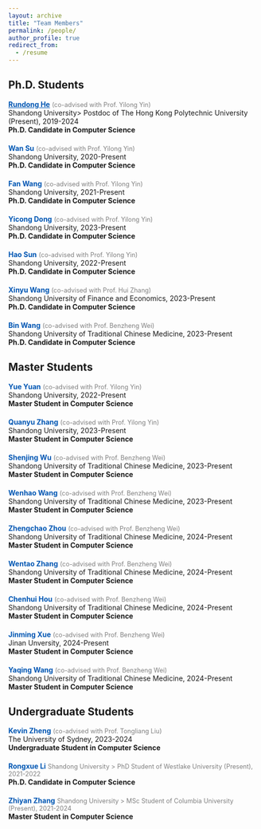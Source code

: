 ```yaml
---
layout: archive
title: "Team Members"
permalink: /people/
author_profile: true
redirect_from:
  - /resume
---
```


## Ph.D. Students


<div style="margin-bottom: 20px;">
  <a href="https://rundonghe.github.io/" style="font-weight: bold; color: #0056b3;">Rundong He</a> <span style="font-size: 0.9em; color: gray;">(co-advised with Prof. Yilong Yin)</span><br>
  Shandong University> Postdoc of The Hong Kong Polytechnic University (Present), 2019-2024<br>
  <span style="font-weight: bold;">Ph.D. Candidate in Computer Science</span>
</div>

<div style="margin-bottom: 20px;">
  <span style="font-weight: bold; color: #0056b3;">Wan Su</span> <span style="font-size: 0.9em; color: gray;">(co-advised with Prof. Yilong Yin)</span><br>
  Shandong University, 2020-Present<br>
  <span style="font-weight: bold;">Ph.D. Candidate in Computer Science</span>
</div>

<div style="margin-bottom: 20px;">
  <span style="font-weight: bold; color: #0056b3;">Fan Wang</span> <span style="font-size: 0.9em; color: gray;">(co-advised with Prof. Yilong Yin)</span><br>
  Shandong University, 2021-Present<br>
  <span style="font-weight: bold;">Ph.D. Candidate in Computer Science</span>
</div>

<div style="margin-bottom: 20px;">
  <span style="font-weight: bold; color: #0056b3;">Yicong Dong</span> <span style="font-size: 0.9em; color: gray;">(co-advised with Prof. Yilong Yin)</span><br>
  Shandong University, 2023-Present<br>
  <span style="font-weight: bold;">Ph.D. Candidate in Computer Science</span>
</div>

<div style="margin-bottom: 20px;">
  <span style="font-weight: bold; color: #0056b3;">Hao Sun</span> <span style="font-size: 0.9em; color: gray;">(co-advised with Prof. Yilong Yin)</span><br>
  Shandong University, 2022-Present<br>
  <span style="font-weight: bold;">Ph.D. Candidate in Computer Science</span>
</div>

<div style="margin-bottom: 20px;">
  <span style="font-weight: bold; color: #0056b3;">Xinyu Wang</span> <span style="font-size: 0.9em; color: gray;">(co-advised with Prof. Hui Zhang)</span><br>
  Shandong University of Finance and Economics, 2023-Present<br>
  <span style="font-weight: bold;">Ph.D. Candidate in Computer Science</span>
</div>

<div style="margin-bottom: 20px;">
  <span style="font-weight: bold; color: #0056b3;">Bin Wang</span> <span style="font-size: 0.9em; color: gray;">(co-advised with Prof. Benzheng Wei)</span><br>
  Shandong University of Traditional Chinese Medicine, 2023-Present<br>
  <span style="font-weight: bold;">Ph.D. Candidate in Computer Science</span>
</div>

## Master Students

<div style="margin-bottom: 20px;">
  <span style="font-weight: bold; color: #0056b3;">Yue Yuan</span> <span style="font-size: 0.9em; color: gray;">(co-advised with Prof. Yilong Yin)</span><br>
  Shandong University, 2022-Present<br>
  <span style="font-weight: bold;">Master Student in Computer Science</span>
</div>

<div style="margin-bottom: 20px;">
  <span style="font-weight: bold; color: #0056b3;">Quanyu Zhang</span> <span style="font-size: 0.9em; color: gray;">(co-advised with Prof. Yilong Yin)</span><br>
  Shandong University, 2023-Present<br>
  <span style="font-weight: bold;">Master Student in Computer Science</span>
</div>

<div style="margin-bottom: 20px;">
  <span style="font-weight: bold; color: #0056b3;">Shenjing Wu</span> <span style="font-size: 0.9em; color: gray;">(co-advised with Prof. Benzheng Wei)</span><br>
  Shandong University of Traditional Chinese Medicine, 2023-Present<br>
  <span style="font-weight: bold;">Master Student in Computer Science</span>
</div>

<div style="margin-bottom: 20px;">
  <span style="font-weight: bold; color: #0056b3;">Wenhao Wang</span> <span style="font-size: 0.9em; color: gray;">(co-advised with Prof. Benzheng Wei)</span><br>
  Shandong University of Traditional Chinese Medicine, 2023-Present<br>
  <span style="font-weight: bold;">Master Student in Computer Science</span>
</div>

<div style="margin-bottom: 20px;">
  <span style="font-weight: bold; color: #0056b3;">Zhengchao Zhou</span> <span style="font-size: 0.9em; color: gray;">(co-advised with Prof. Benzheng Wei)</span><br>
  Shandong University of Traditional Chinese Medicine, 2024-Present<br>
  <span style="font-weight: bold;">Master Student in Computer Science</span>
</div>

<div style="margin-bottom: 20px;">
  <span style="font-weight: bold; color: #0056b3;">Wentao Zhang</span> <span style="font-size: 0.9em; color: gray;">(co-advised with Prof. Benzheng Wei)</span><br>
  Shandong University of Traditional Chinese Medicine, 2024-Present<br>
  <span style="font-weight: bold;">Master Student in Computer Science</span>
</div>

<div style="margin-bottom: 20px;">
  <span style="font-weight: bold; color: #0056b3;">Chenhui Hou</span> <span style="font-size: 0.9em; color: gray;">(co-advised with Prof. Benzheng Wei)</span><br>
  Shandong University of Traditional Chinese Medicine, 2024-Present<br>
  <span style="font-weight: bold;">Master Student in Computer Science</span>
</div>

<div style="margin-bottom: 20px;">
  <span style="font-weight: bold; color: #0056b3;">Jinming Xue</span> <span style="font-size: 0.9em; color: gray;">(co-advised with Prof. Benzheng Wei)</span><br>
  Jinan Unversity, 2024-Present<br>
  <span style="font-weight: bold;">Master Student in Computer Science</span>
</div>

<div style="margin-bottom: 20px;">
  <span style="font-weight: bold; color: #0056b3;">Yaqing Wang</span> <span style="font-size: 0.9em; color: gray;">(co-advised with Prof. Benzheng Wei)</span><br>
  Shandong University of Traditional Chinese Medicine, 2024-Present<br>
  <span style="font-weight: bold;">Master Student in Computer Science</span>
</div>

## Undergraduate Students

<div style="margin-bottom: 20px;">
  <span style="font-weight: bold; color: #0056b3;">Kevin Zheng</span> <span style="font-size: 0.9em; color: gray;">(co-advised with Prof. Tongliang Liu)</span><br>
  The University of Sydney, 2023-2024<br>
  <span style="font-weight: bold;">Undergraduate Student in Computer Science</span>
</div>

<div style="margin-bottom: 20px;">
  <span style="font-weight: bold; color: #0056b3;">Rongxue Li</span> <span style="font-size: 0.9em; color: gray;">Shandong University > PhD Student of Westlake University (Present), 2021-2022</span><br>
  <span style="font-weight: bold;">Ph.D. Candidate in Computer Science</span>
</div>

<div style="margin-bottom: 20px;">
  <span style="font-weight: bold; color: #0056b3;">Zhiyan Zhang</span> <span style="font-size: 0.9em; color: gray;">Shandong University > MSc Student of Columbia University (Present), 2021-2024</span><br>
  <span style="font-weight: bold;">Master Student in Computer Science</span>
</div>

